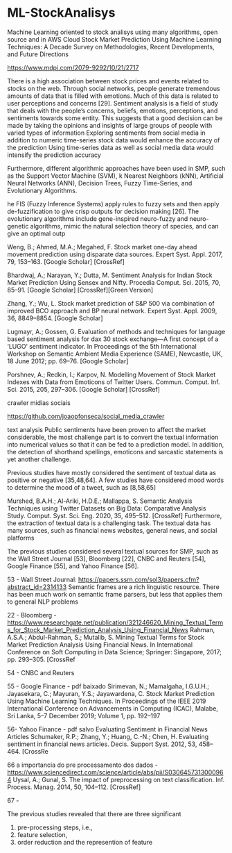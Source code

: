 # ML-StockAnalisys

Machine Learning oriented to stock analisys using many algorithms, open source and in AWS Cloud
Stock Market Prediction Using Machine Learning Techniques: A Decade Survey on Methodologies, Recent Developments, and Future Directions 

https://www.mdpi.com/2079-9292/10/21/2717

There is a high association between stock prices and events related to stocks on the web. Through social networks, people generate tremendous amounts of data that is filled with emotions. Much of this data is related
to user perceptions and concerns [29]. Sentiment analysis is a field of study that deals
with the people’s concerns, beliefs, emotions, perceptions, and sentiments towards some
entity.  This suggests that a good decision can be made by taking
the opinions and insights of large groups of people with varied types of information
Exploring sentiments from social media in addition to numeric time-series stock
data would enhance the accuracy of the prediction
Using time-series data as well as social media data would intensify the prediction accuracy


Furthermore, different algorithmic approaches have been used in SMP, such as the Support
Vector Machine (SVM), k Nearest Neighbors (kNN), Artificial Neural Networks (ANN),
Decision Trees, Fuzzy Time-Series, and Evolutionary Algorithms.

he FIS (Fuzzy Inference Systems) apply rules to fuzzy sets and then
apply de-fuzzification to give crisp outputs for decision making [26]. The evolutionary
algorithms include gene-inspired neuro-fuzzy and neuro-genetic algorithms, mimic the
natural selection theory of species, and can give an optimal outp


Weng, B.; Ahmed, M.A.; Megahed, F. Stock market one-day ahead movement prediction using disparate data sources. Expert Syst. Appl. 2017, 79, 153–163. [Google Scholar] [CrossRef]

Bhardwaj, A.; Narayan, Y.; Dutta, M. Sentiment Analysis for Indian Stock Market Prediction Using Sensex and Nifty. Procedia Comput. Sci. 2015, 70, 85–91. [Google Scholar] [CrossRef][Green Version]

Zhang, Y.; Wu, L. Stock market prediction of S&P 500 via combination of improved BCO approach and BP neural network. Expert Syst. Appl. 2009, 36, 8849–8854. [Google Scholar]

Lugmayr, A.; Gossen, G. Evaluation of methods and techniques for language based sentiment analysis for dax 30 stock exchange—A first concept of a ‘LUGO’ sentiment indicator. In Proceedings of the 5th International Workshop on Semantic Ambient Media Experience (SAME), Newcastle, UK, 18 June 2012; pp. 69–76. [Google Scholar]

Porshnev, A.; Redkin, I.; Karpov, N. Modelling Movement of Stock Market Indexes with Data from Emoticons of Twitter Users. Commun. Comput. Inf. Sci. 2015, 205, 297–306. [Google Scholar] [CrossRef]

crawler midias sociais

https://github.com/joaopfonseca/social_media_crawler



text analysis
 Public
sentiments have been proven to affect the market considerable, the most challenge part is to convert the textual information into numerical values so that it can be fed to a prediction
model.
 In addition, the detection of shorthand spellings, emoticons and sarcastic statements is yet another challenge.

 Previous studies have mostly considered the sentiment of textual data as positive or
negative [35,48,64]. A few studies have considered mood words to determine the mood of
a tweet, such as [8,58,65]



Murshed, B.A.H.; Al-Ariki, H.D.E.; Mallappa, S. Semantic Analysis Techniques using Twitter Datasets on Big Data: Comparative
Analysis Study. Comput. Syst. Sci. Eng. 2020, 35, 495–512. [CrossRef]
Furthermore, the extraction of textual data is a challenging task. The textual data
has many sources, such as financial news websites, general news, and social platforms

The previous studies considered several
textual sources for SMP, such as the Wall Street Journal [53], Bloomberg [22], CNBC and
Reuters [54], Google Finance [55], and Yahoo Finance [56]. 

53 -  Wall Street Journal: https://papers.ssrn.com/sol3/papers.cfm?abstract_id=2314133
Semantic frames are a rich linguistic resource. There has been much work on semantic frame parsers, but less that applies them to general NLP problems


22 - Bloomberg  -  https://www.researchgate.net/publication/321246620_Mining_Textual_Terms_for_Stock_Market_Prediction_Analysis_Using_Financial_News
Rahman, A.S.A.; Abdul-Rahman, S.; Mutalib, S. Mining Textual Terms for Stock Market Prediction Analysis Using Financial
News. In International Conference on Soft Computing in Data Science; Springer: Singapore, 2017; pp. 293–305. [CrossRef


54 - CNBC and Reuters 


55 - Google Finance - pdf baixado
Sirimevan, N.; Mamalgaha, I.G.U.H.; Jayasekara, C.; Mayuran, Y.S.; Jayawardena, C. Stock Market Prediction Using Machine
Learning Techniques. In Proceedings of the IEEE 2019 International Conference on Advancements in Computing (ICAC), Malabe,
Sri Lanka, 5–7 December 2019; Volume 1, pp. 192–197

56- Yahoo Finance - pdf salvo Evaluating Sentiment in Financial News Articles
Schumaker, R.P.; Zhang, Y.; Huang, C.-N.; Chen, H. Evaluating sentiment in financial news articles. Decis. Support Syst. 2012, 53,
458–464. [CrossRe


66 a importancia do pre processamento dos dados - https://www.sciencedirect.com/science/article/abs/pii/S0306457313000964
Uysal, A.; Gunal, S. The impact of preprocessing on text classification. Inf. Process. Manag. 2014, 50, 104–112. [CrossRef]

67 - 

The previous studies revealed that there are three significant 
1) pre-processing steps, i.e., 
2) feature selection, 
3) order reduction and the represention of feature


